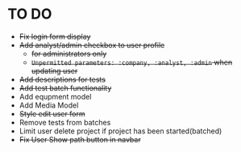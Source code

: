 # TO DO

* ~~Fix login form display~~
* ~~Add analyst/admin checkbox to user profile~~
  * ~~for administrators only~~
  * ~~`Unpermitted parameters: :company, :analyst, :admin` when updating user~~
* ~~Add descriptions for tests~~
* ~~Add test batch functionality~~
* Add equpment model
* Add Media Model
* ~~Style edit user form~~
* Remove tests from batches
* Limit user delete project if project has been started(batched)
* ~~Fix User Show path button in navbar~~